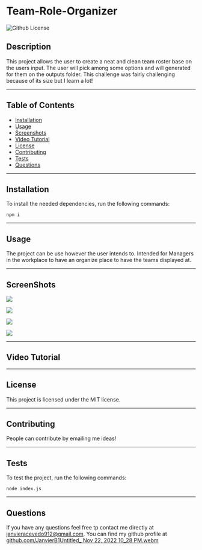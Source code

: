 # Team-Role-Organizer
![Github License](https://img.shields.io/badge/license-MIT-green)
## Description
This project allows the user to create a neat and clean team roster base on the users input. The user will pick among some options and will generated for them on the outputs folder. This challenge was fairly challenging because of its size but I learn a lot!
___
## Table of Contents
* [Installation](#installation)
* [Usage](#usage)
* [Screenshots](#ScreenShots)
* [Video Tutorial](#VideoTutorial)
* [License](#license)
* [Contributing](#contributing)
* [Tests](#tests)
* [Questions](#questions)
___
## Installation
To install the needed dependencies, run the following commands:
```
npm i 
```
___
## Usage
The project can be use however the user intends to. Intended for Managers in the workplace to have an organize place to have the teams displayed at. 

___
## ScreenShots

![](./images/Screenshot%202022-11-14%20174058.png)

![](./images/Screenshot%202022-11-14%20174058.png)

![](./images/Screenshot%202022-11-14%20174058.png)

![](./images/Screenshot%202022-11-14%20174058.png)
___
## Video Tutorial


___
## License
This project is licensed under the MIT license.
___
## Contributing
People can contribute by emailing me ideas!
___
## Tests
To test the project, run the following commands:
```
node index.js
```
___
## Questions
If you have any questions feel free tp contact me directly at janvieracevedo912@gmail.com. You can find my github profile at [github.com/JanvierB1](https://github.com/JanvierB1/)[Untitled_ Nov 22, 2022 10_28 PM.webm](https://user-images.githubusercontent.com/112591613/203464723-f781a990-1836-48b3-8f31-3a7c4e386ef8.webm)
